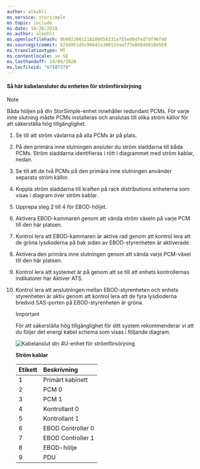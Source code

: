 ```yaml
---
author: alkohli
ms.service: storsimple
ms.topic: include
ms.date: 10/26/2018
ms.author: alkohli
ms.openlocfilehash: 9b9922602218280d58331a755ed0dfed7df96f40
ms.sourcegitcommit: 829d951d5c90442a38012daaf77e86046018e5b9
ms.translationtype: MT
ms.contentlocale: sv-SE
ms.lasthandoff: 10/09/2020
ms.locfileid: "67187379"
---
```

#### <a name="to-cable-your-device-for-power"></a>Så här kabelansluter du enheten för strömförsörjning
> [!NOTE]
> Båda höljen på din StorSimple-enhet innehåller redundant PCMs. För varje inne slutning måste PCMs installeras och anslutas till olika ström källor för att säkerställa hög tillgänglighet.
> 
> 

1. Se till att ström växlarna på alla PCMs är på plats.
2. På den primära inne slutningen ansluter du ström sladdarna till båda PCMs. Ström sladdarna identifieras i rött i diagrammet med ström kablar, nedan.
3. Se till att de två PCMs på den primära inne slutningen använder separata ström källor.
4. Koppla ström sladdarna till kraften på rack distributions enheterna som visas i diagram över ström kablar.
5. Upprepa steg 2 till 4 för EBOD-höljet.
6. Aktivera EBOD-kammaren genom att vända ström växeln på varje PCM till den här platsen.
7. Kontrol lera att EBOD-kammaren är aktive rad genom att kontrol lera att de gröna lysdioderna på bak sidan av EBOD-styrenheten är aktiverade.
8. Aktivera den primära inne slutningen genom att vända varje PCM-växel till den här platsen.
9. Kontrol lera att systemet är på genom att se till att enhets kontrollernas indikatorer har Aktiver ATS.
10. Kontrol lera att anslutningen mellan EBOD-styrenheten och enhets styrenheten är aktiv genom att kontrol lera att de fyra lysdioderna bredvid SAS-porten på EBOD-styrenheten är gröna.
    
    > [!IMPORTANT]
    > För att säkerställa hög tillgänglighet för ditt system rekommenderar vi att du följer det energi kabel schema som visas i följande diagram.
    > 
    > 
    
    ![Kabelanslut din 4U-enhet för strömförsörjning](./media/storsimple-cable-8600-for-power/HCSCableYour4UDeviceforPower.png)
    
    **Ström kablar**
    
    | Etikett | Beskrivning |
    |:--- |:--- |
    | 1 |Primärt kabinett |
    | 2 |PCM 0 |
    | 3 |PCM 1 |
    | 4 |Kontrollant 0 |
    | 5 |Kontrollant 1 |
    | 6 |EBOD Controller 0 |
    | 7 |EBOD Controller 1 |
    | 8 |EBOD-hölje |
    | 9 |PDU |

